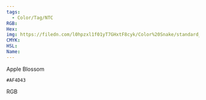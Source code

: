 ```yaml
---
tags:
  - Color/Tag/NTC
RGB:
Hex:
img: https://filedn.com/l0hpzxl1f01yT7GHxtF8cyk/Color%20Snake/standard_csv_to_svg/AF4D43.svg
CMYK:
HSL:
Name:
---
```

Apple Blossom
```palette
#AF4D43
```
RGB
